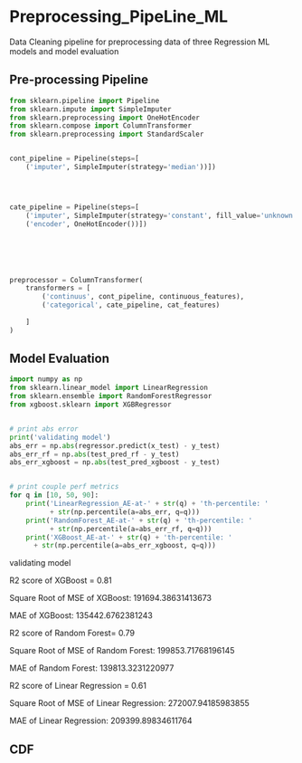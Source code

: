 # Preprocessing_PipeLine_ML

Data Cleaning pipeline for preprocessing data of three Regression ML models and model evaluation


## Pre-processing Pipeline

```python
from sklearn.pipeline import Pipeline
from sklearn.impute import SimpleImputer
from sklearn.preprocessing import OneHotEncoder
from sklearn.compose import ColumnTransformer
from sklearn.preprocessing import StandardScaler


cont_pipeline = Pipeline(steps=[
    ('imputer', SimpleImputer(strategy='median'))])




cate_pipeline = Pipeline(steps=[
    ('imputer', SimpleImputer(strategy='constant', fill_value='unknown')),
    ('encoder', OneHotEncoder())])






preprocessor = ColumnTransformer(
    transformers = [
        ('continuus', cont_pipeline, continuous_features),
        ('categorical', cate_pipeline, cat_features)
        
    ]
)
```

## Model Evaluation

```python
import numpy as np 
from sklearn.linear_model import LinearRegression
from sklearn.ensemble import RandomForestRegressor
from xgboost.sklearn import XGBRegressor


# print abs error
print('validating model')
abs_err = np.abs(regressor.predict(x_test) - y_test)
abs_err_rf = np.abs(test_pred_rf - y_test)
abs_err_xgboost = np.abs(test_pred_xgboost - y_test)


# print couple perf metrics
for q in [10, 50, 90]:
    print('LinearRegression_AE-at-' + str(q) + 'th-percentile: '
          + str(np.percentile(a=abs_err, q=q)))
    print('RandomForest_AE-at-' + str(q) + 'th-percentile: '
          + str(np.percentile(a=abs_err_rf, q=q)))
    print('XGBoost_AE-at-' + str(q) + 'th-percentile: '
      + str(np.percentile(a=abs_err_xgboost, q=q)))
```
validating model

R2 score of XGBoost = 0.81


Square Root of MSE of XGBoost: 191694.38631413673

MAE of XGBoost: 135442.6762381243

R2 score of Random Forest= 0.79

Square Root of MSE of Random Forest: 199853.71768196145

MAE of Random Forest: 139813.3231220977

R2 score of Linear Regression = 0.61

Square Root of MSE of Linear Regression: 272007.94185983855

MAE of Linear Regression: 209399.89834611764

## CDF



